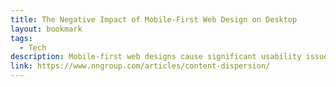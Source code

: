 ```yaml
---
title: The Negative Impact of Mobile-First Web Design on Desktop
layout: bookmark
tags:
  - Tech
description: Mobile-first web designs cause significant usability issues when viewed on desktop. Content becomes overly dispersed across long scrolling pages with expansive white space and enlarged images and fonts, making it difficult for users to consume and understand the information.
link: https://www.nngroup.com/articles/content-dispersion/
---
```


